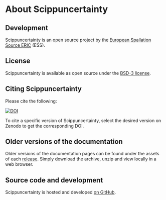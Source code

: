 # About Scippuncertainty

## Development

Scippuncertainty is an open source project by the [European Spallation Source ERIC](https://europeanspallationsource.se/) (ESS).

## License

Scippuncertainty is available as open source under the [BSD-3 license](https://opensource.org/licenses/BSD-3-Clause).

## Citing Scippuncertainty

Please cite the following:

[![DOI](https://zenodo.org/badge/FIXME.svg)](https://zenodo.org/doi/10.5281/zenodo.FIXME)

To cite a specific version of Scippuncertainty, select the desired version on Zenodo to get the corresponding DOI.

## Older versions of the documentation

Older versions of the documentation pages can be found under the assets of each [release](https://github.com/scipp/scippuncertainty/releases).
Simply download the archive, unzip and view locally in a web browser.

## Source code and development

Scippuncertainty is hosted and developed [on GitHub](https://github.com/scipp/scippuncertainty).
